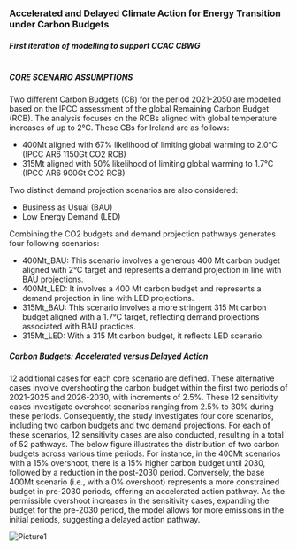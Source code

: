### Accelerated and Delayed Climate Action for Energy Transition under Carbon Budgets

##### First iteration of modelling to support CCAC CBWG<br><br>
##### CORE SCENARIO ASSUMPTIONS
Two different Carbon Budgets (CB) for the period 2021-2050 are modelled based on the IPCC assessment of the global Remaining Carbon Budget (RCB). The analysis focuses on the RCBs aligned  with global temperature increases of up to 2°C. These CBs for Ireland are as follows:
* 400Mt aligned with 67% likelihood of limiting global warming to 2.0°C (IPCC AR6 1150Gt CO2 RCB)
* 315Mt aligned with 50% likelihood of limiting global warming to 1.7°C (IPCC AR6 900Gt CO2 RCB)

Two distinct demand projection scenarios are also considered: 
* Business as Usual (BAU)
* Low Energy Demand (LED)

Combining the CO2 budgets and demand projection pathways generates four following scenarios: 
*	400Mt_BAU: This scenario involves a generous 400 Mt carbon budget aligned with 2°C target and represents a demand projection in line with BAU projections.
*	400Mt_LED: It involves a 400 Mt carbon budget and represents a demand projection in line with LED projections.
*	315Mt_BAU: This scenario involves a more stringent 315 Mt carbon budget aligned with a 1.7°C target, reflecting demand projections associated with BAU practices.
*	315Mt_LED: With a 315 Mt carbon budget, it reflects LED scenario.

##### Carbon Budgets: Accelerated versus Delayed Action
12 additional cases for each core scenario are defined. These alternative cases involve overshooting the carbon budget within the first two periods of 2021-2025 and 2026-2030, with increments of 2.5%. These 12 sensitivity cases investigate overshoot scenarios ranging from 2.5% to 30% during these periods. Consequently, the study investigates four core scenarios, including two carbon budgets and two demand projections. For each of these scenarios, 12 sensitivity cases are also conducted, resulting in a total of 52 pathways. The below figure illustrates the distribution of two carbon budgets across various time periods. For instance, in the 400Mt scenarios with a 15% overshoot, there is a 15% higher carbon budget until 2030, followed by a reduction in the post-2030 period. Conversely, the base 400Mt scenario (i.e., with a 0% overshoot) represents a more constrained budget in pre-2030 periods, offering an accelerated action pathway. As the permissible overshoot increases in the sensitivity cases, expanding the budget for the pre-2030 period, the model allows for more emissions in the initial periods, suggesting a delayed action pathway.

![Picture1](https://github.com/user-attachments/assets/9ab1724d-cc15-41d9-a1af-d39c943d39d3)

